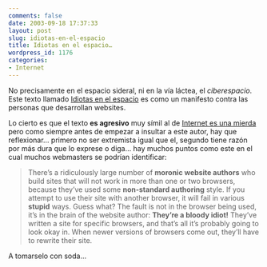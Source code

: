 ```yaml
---
comments: false
date: 2003-09-18 17:37:33
layout: post
slug: idiotas-en-el-espacio
title: Idiotas en el espacio…
wordpress_id: 1176
categories:
- Internet
---
```


No precisamente en el espacio sideral, ni en la vía láctea, el _ciberespacio_. Este texto llamado [Idiotas en el espacio](http://members.optusnet.com.au/~night.owl/morons.html) es como un manifesto contra las personas que desarrollan websites.





Lo cierto es que el texto **es agresivo** muy símil al de [Internet es una mierda](http://www.internetisshit.org) pero como siempre antes de empezar a insultar a este autor, hay que reflexionar… primero no ser extremista igual que el, segundo tiene razón por más dura que lo exprese o diga… hay muchos puntos como este en el cual muchos webmasters se podrían identificar:





> 

> 
> There’s a ridiculously large number of **moronic website authors** who build sites that will not work in more than one or two browsers, because they’ve used some **non-standard authoring** style.  If you attempt to use their site with another browser, it will fail in various **stupid** ways.  Guess what?  The fault is not in the browser being used, it’s in the brain of the website author:  **They’re a bloody idiot!** They’ve written a site for specific browsers, and that’s all it’s probably going to look okay in.  When newer versions of browsers come out, they’ll have to rewrite their site.
> 
> 






A tomarselo con soda…




 

